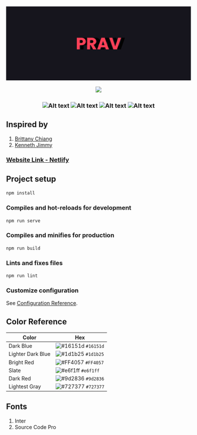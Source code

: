 <p align="center">
  <img src="./banner.png" />
</p>

<p align="center">
  <a href="https://app.netlify.com/sites/prav-v2/deploys" target="_blank">
    <img src="https://api.netlify.com/api/v1/badges/7c10129e-1ec7-46b2-8752-d3b9912f108d/deploy-status" />
  </a>
</p>

<h3 align="center">
<img alt="Alt text" src="https://img.shields.io/badge/Vue.js-4FC08D.svg?style=for-the-badge&logo=vuedotjs&logoColor=white"/>
<img alt="Alt text" src="https://img.shields.io/badge/Sass-CC6699.svg?style=for-the-badge&logo=Sass&logoColor=white"/>
<img alt="Alt text" src="https://img.shields.io/badge/JavaScript-F7DF1E.svg?style=for-the-badge&logo=JavaScript&logoColor=black"/>
<img alt="Alt text" src="https://img.shields.io/badge/Bootstrap-7952B3.svg?style=for-the-badge&logo=Bootstrap&logoColor=white"/>
</h3>

## Inspired by
1. [Brittany Chiang](https://v4.brittanychiang.com/)
2. [Kenneth Jimmy](https://kenjimmy.me/)

### [Website Link - Netlify](https://prav-v2.netlify.app//)

## Project setup
```
npm install
```

### Compiles and hot-reloads for development
```
npm run serve
```

### Compiles and minifies for production
```
npm run build
```

### Lints and fixes files
```
npm run lint
```

### Customize configuration
See [Configuration Reference](https://cli.vuejs.org/config/).

## Color Reference

| Color          | Hex                                                                |
| -------------- | ------------------------------------------------------------------ |
| Dark Blue           | ![#16151d](https://via.placeholder.com/10/16151d?text=+) `#16151d` |
| Lighter Dark Blue     | ![#1d1b25](https://via.placeholder.com/10/1d1b25?text=+) `#1d1b25` |
| Bright Red  | ![#FF4057](https://via.placeholder.com/10/FF4057?text=+) `#FF4057` |
| Slate          | ![#e6f1ff](https://via.placeholder.com/10/e6f1ff?text=+) `#e6f1ff` |
| Dark Red    | ![#9d2836](https://via.placeholder.com/10/9d2836?text=+) `#9d2836` |
| Lightest Gray | ![#727377](https://via.placeholder.com/10/727377?text=+) `#727377` |


## Fonts

1. Inter
2. Source Code Pro